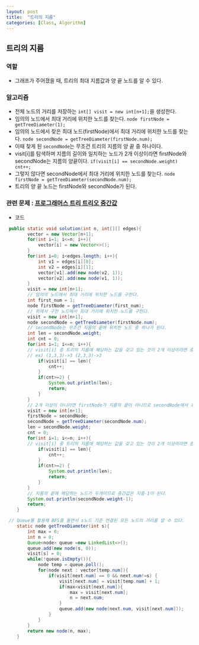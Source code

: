 ```yaml
---
layout: post
title:  "트리의 지름"
categories: [Class, Algorithm]
---
```


## 트리의 지름
### 역할
- 그래프가 주어졌을 때, 트리의 최대 지름값과 양 끝 노드를 알 수 있다.

### 알고리즘
- 전체 노드의 거리를 저장하는 `int[] visit = new int[n+1];`을 생성한다.
- 임의의 노드에서 최대 거리에 위치한 노드를 찾는다. `node firstNode = getTreeDiameter(1);`
- 임의의 노드에서 찾은 최대 노드(firstNode)에서 최대 거리에 위치한 노드를 찾는다. `node secondNode = getTreeDiameter(firstNode.num);`
- 이때 찾게 된 `secondNode`는 무조건 트리의 지름의 양 끝 중 하나이다.
- visit[i]를 탐색하며 지름의 길이와 일치하는 노드가 2개 이상이라면 firstNode와 secondNode는 지름의 양끝이다. `if(visit[i] == secondNode.weight) cnt++;`
- 그렇지 않다면 secondNode에서 최대 거리에 위치한 노드를 찾는다. `node firstNode = getTreeDiameter(secondNode.num);`
- 트리의 양 끝 노드는 firstNode와 secondNode가 된다.

### 관련 문제 : [프로그래머스 트리 트리오 중간값](https://programmers.co.kr/learn/courses/30/lessons/68937)

- 코드

```java
 public static void solution(int n, int[][] edges){
        vector = new Vector[n+1];
        for(int i=1; i<=n; i++){
            vector[i] = new Vector<>();
        }
        for(int i=0; i<edges.length; i++){
            int v1 = edges[i][0];
            int v2 = edges[i][1];
            vector[v1].add(new node(v2, 1));
            vector[v2].add(new node(v1, 1));
        }
        visit = new int[n+1];
        // 임의의 노드에서 최대 거리에 위치한 노드를 구한다.
        int first_num = 1;
        node firstNode = getTreeDiameter(first_num);
        // 위에서 구한 노드에서 최대 거리에 위치한 노드를 구한다.
        visit = new int[n+1];
        node secondNode = getTreeDiameter(firstNode.num);
        // secondNode는 무조건 지름의 끝에 위치한 노드 중 하나가 된다.
        int len = secondNode.weight;
        int cnt = 0;
        for(int i=1; i<=n; i++){
        // visit[i] 중 트리의 지름에 해당하는 값을 갖고 있는 것이 2개 이상이라면 중간값은 무조건 트리의 지름이 된다.
        // ex) (1,3,3)->3 (2,3,3)->3
            if(visit[i] == len){
                cnt++;
            }
            if(cnt>=2) {
                System.out.println(len);
                return;
            }
        }
        // 2개 이상이 아니라면 firstNode가 지름의 끝이 아니므로 secondNode에서 최대 거리에 위치한 노드를 구한다.
        visit = new int[n+1];
        firstNode = secondNode;
        secondNode = getTreeDiameter(secondNode.num);
        len = secondNode.weight;
        cnt = 0;
        for(int i=1; i<=n; i++){
        // visit[i] 중 트리의 지름에 해당하는 값을 갖고 있는 것이 2개 이상이라면 중간값은 무조건 트리의 지름이 된다.
            if(visit[i] == len){
                cnt++;
            }
            if(cnt>=2) {
                System.out.println(len);
                return;
            }
        }
        // 지름의 끝에 해당하는 노드가 두개이므로 중간값은 지름-1이 된다.
        System.out.println(secondNode.weight-1);
        return;
    }
```
```java
 // Queue를 활용해 BFS를 돌면서 s노드 기준 연결된 모든 노드의 거리를 알 수 있다.
    static node getTreeDiameter(int s){
        int max = 0;
        int n = 0;
        Queue<node> queue =new LinkedList<>();
        queue.add(new node(s, 0));
        visit[s] = 0;
        while(!queue.isEmpty()){
            node temp = queue.poll();
            for(node next : vector[temp.num]){
                if(visit[next.num] == 0 && next.num!=s) {
                    visit[next.num] = visit[temp.num] + 1;
                    if(max<visit[next.num]){
                        max = visit[next.num];
                        n = next.num;
                    }
                    queue.add(new node(next.num, visit[next.num]));
                }
            }
        }
        return new node(n, max);
    }

```